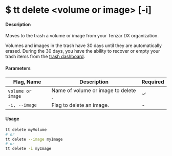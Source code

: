 <h1 class="title">$ tt delete &lt;volume or image&gt; [-i]</h1>

#### Description
Moves to the trash a volume or image from your Tenzar DX organization.

Volumes and images in the trash have 30 days until they are automatically erased. During the 30 days, you have the ability to recover or empty your trash items from the [trash dashboard](https://dx.tenzar.com/trash).  

#### Parameters
| Flag, Name | Description | Required |
|---------|-------------|-------------|
| `volume or image`  | Name of volume or image to delete	.	     |  ✓ |
| `-i, --image`  | Flag to delete an image.	     |  - |

#### Usage
```bash
tt delete myVolume
# or
tt delete --image myImage
# or
tt delete -i myImage
```
